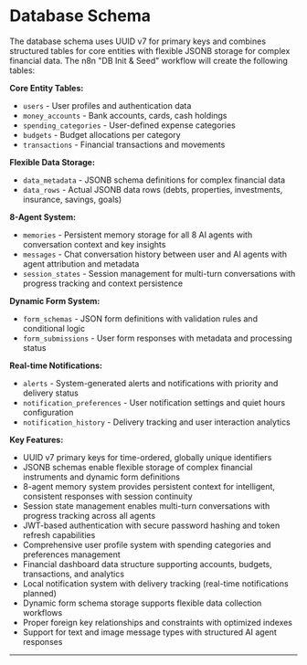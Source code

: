# Database Schema

The database schema uses UUID v7 for primary keys and combines structured tables for core entities with flexible JSONB storage for complex financial data. The n8n "DB Init & Seed" workflow will create the following tables:

**Core Entity Tables:**
*   `users` - User profiles and authentication data
*   `money_accounts` - Bank accounts, cards, cash holdings
*   `spending_categories` - User-defined expense categories  
*   `budgets` - Budget allocations per category
*   `transactions` - Financial transactions and movements

**Flexible Data Storage:**
*   `data_metadata` - JSONB schema definitions for complex financial data
*   `data_rows` - Actual JSONB data rows (debts, properties, investments, insurance, savings, goals)

**8-Agent System:**
*   `memories` - Persistent memory storage for all 8 AI agents with conversation context and key insights
*   `messages` - Chat conversation history between user and AI agents with agent attribution and metadata
*   `session_states` - Session management for multi-turn conversations with progress tracking and context persistence

**Dynamic Form System:**
*   `form_schemas` - JSON form definitions with validation rules and conditional logic
*   `form_submissions` - User form responses with metadata and processing status

**Real-time Notifications:**
*   `alerts` - System-generated alerts and notifications with priority and delivery status
*   `notification_preferences` - User notification settings and quiet hours configuration
*   `notification_history` - Delivery tracking and user interaction analytics

**Key Features:**
- UUID v7 primary keys for time-ordered, globally unique identifiers  
- JSONB schemas enable flexible storage of complex financial instruments and dynamic form definitions
- 8-agent memory system provides persistent context for intelligent, consistent responses with session continuity
- Session state management enables multi-turn conversations with progress tracking across all agents
- JWT-based authentication with secure password hashing and token refresh capabilities
- Comprehensive user profile system with spending categories and preferences management
- Financial dashboard data structure supporting accounts, budgets, transactions, and analytics
- Local notification system with delivery tracking (real-time notifications planned)
- Dynamic form schema storage supports flexible data collection workflows
- Proper foreign key relationships and constraints with optimized indexes
- Support for text and image message types with structured AI agent responses

---
